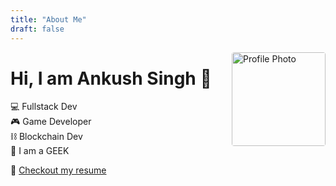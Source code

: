 ```yaml
---
title: "About Me"
draft: false
---
```


<img src="/nihon.png" alt="Profile Photo" width="150px" align="right" style="border-radius:4px;">

# Hi, I am Ankush Singh 👋

💻  Fullstack Dev \
🎮  Game Developer \
⛓  Blockchain Dev \
🥸  I am a GEEK

🔖  [Checkout my resume](/resume.pdf)